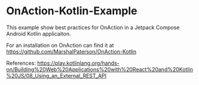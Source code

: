 # OnAction-Kotlin-Example

This example show best practices for OnAction in a Jetpack Compose Android Kotlin applicaiton.

For an installation on OnAction can find it at https://github.com/MarshalPaterson/OnAction-Kotlin

References:
https://play.kotlinlang.org/hands-on/Building%20Web%20Applications%20with%20React%20and%20Kotlin%20JS/08_Using_an_External_REST_API
